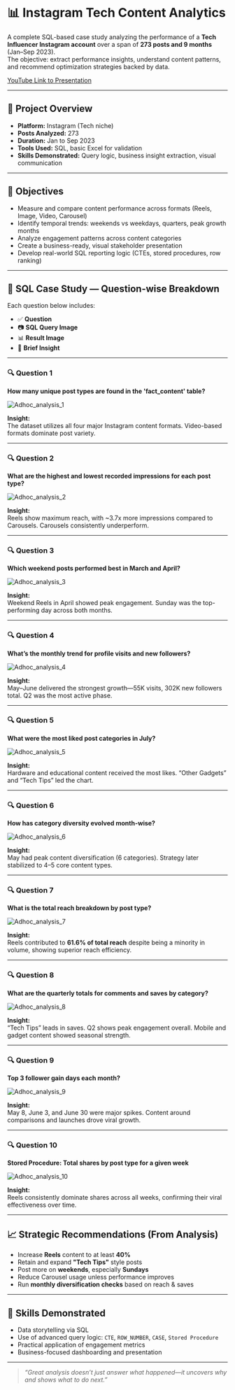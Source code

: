 # 📊 Instagram Tech Content Analytics

A complete SQL-based case study analyzing the performance of a **Tech Influencer Instagram account** over a span of **273 posts and 9 months** (Jan–Sep 2023).  
The objective: extract performance insights, understand content patterns, and recommend optimization strategies backed by data.

[YouTube Link to Presentation](https://www.youtube.com/watch?v=WLn9SEr_W6s)


---

## 📌 Project Overview

- **Platform:** Instagram (Tech niche)
- **Posts Analyzed:** 273
- **Duration:** Jan to Sep 2023
- **Tools Used:** SQL, basic Excel for validation
- **Skills Demonstrated:** Query logic, business insight extraction, visual communication

---

## 🧠 Objectives

- Measure and compare content performance across formats (Reels, Image, Video, Carousel)
- Identify temporal trends: weekends vs weekdays, quarters, peak growth months
- Analyze engagement patterns across content categories
- Create a business-ready, visual stakeholder presentation
- Develop real-world SQL reporting logic (CTEs, stored procedures, row ranking)

---

## 📂 SQL Case Study — Question-wise Breakdown

Each question below includes:

- ✅ **Question**
- 📷 **SQL Query Image**
- 📊 **Result Image**
- 🧠 **Brief Insight**

---

### 🔍 Question 1  
**How many unique post types are found in the 'fact_content' table?**

![Adhoc_analysis_1](https://github.com/Nikhil-198/Data-Analytics-Projects/blob/8c0034bf26e1b0e141139c05e74cfddac463e5d6/SQL/Instagram-Tech-Content-Analytics/Screenshots/1st_Question.png)

**Insight:**  
The dataset utilizes all four major Instagram content formats. Video-based formats dominate post variety.

---

### 🔍 Question 2  
**What are the highest and lowest recorded impressions for each post type?**

![Adhoc_analysis_2](https://github.com/Nikhil-198/Data-Analytics-Projects/blob/8c0034bf26e1b0e141139c05e74cfddac463e5d6/SQL/Instagram-Tech-Content-Analytics/Screenshots/2nd_Question.png) 

**Insight:**  
Reels show maximum reach, with ~3.7x more impressions compared to Carousels. Carousels consistently underperform.

---

### 🔍 Question 3  
**Which weekend posts performed best in March and April?**

![Adhoc_analysis_3](https://github.com/Nikhil-198/Data-Analytics-Projects/blob/8c0034bf26e1b0e141139c05e74cfddac463e5d6/SQL/Instagram-Tech-Content-Analytics/Screenshots/3rd_Question.png) 

**Insight:**  
Weekend Reels in April showed peak engagement. Sunday was the top-performing day across both months.

---

### 🔍 Question 4  
**What’s the monthly trend for profile visits and new followers?**

![Adhoc_analysis_4](https://github.com/Nikhil-198/Data-Analytics-Projects/blob/8c0034bf26e1b0e141139c05e74cfddac463e5d6/SQL/Instagram-Tech-Content-Analytics/Screenshots/4th_Question.png)  

**Insight:**  
May–June delivered the strongest growth—55K visits, 302K new followers total. Q2 was the most active phase.

---

### 🔍 Question 5  
**What were the most liked post categories in July?**

![Adhoc_analysis_5](https://github.com/Nikhil-198/Data-Analytics-Projects/blob/8c0034bf26e1b0e141139c05e74cfddac463e5d6/SQL/Instagram-Tech-Content-Analytics/Screenshots/5th_Question.png)  

**Insight:**  
Hardware and educational content received the most likes. “Other Gadgets” and “Tech Tips” led the chart.

---

### 🔍 Question 6  
**How has category diversity evolved month-wise?**

![Adhoc_analysis_6](https://github.com/Nikhil-198/Data-Analytics-Projects/blob/8c0034bf26e1b0e141139c05e74cfddac463e5d6/SQL/Instagram-Tech-Content-Analytics/Screenshots/6th_Question.png) 

**Insight:**  
May had peak content diversification (6 categories). Strategy later stabilized to 4–5 core content types.

---

### 🔍 Question 7  
**What is the total reach breakdown by post type?**

![Adhoc_analysis_7](https://github.com/Nikhil-198/Data-Analytics-Projects/blob/8c0034bf26e1b0e141139c05e74cfddac463e5d6/SQL/Instagram-Tech-Content-Analytics/Screenshots/7th_Question.png)  

**Insight:**  
Reels contributed to **61.6% of total reach** despite being a minority in volume, showing superior reach efficiency.

---

### 🔍 Question 8  
**What are the quarterly totals for comments and saves by category?**

![Adhoc_analysis_8](https://github.com/Nikhil-198/Data-Analytics-Projects/blob/8c0034bf26e1b0e141139c05e74cfddac463e5d6/SQL/Instagram-Tech-Content-Analytics/Screenshots/8th_Question.png) 

**Insight:**  
“Tech Tips” leads in saves. Q2 shows peak engagement overall. Mobile and gadget content showed seasonal strength.

---

### 🔍 Question 9  
**Top 3 follower gain days each month?**

![Adhoc_analysis_9](https://github.com/Nikhil-198/Data-Analytics-Projects/blob/8c0034bf26e1b0e141139c05e74cfddac463e5d6/SQL/Instagram-Tech-Content-Analytics/Screenshots/9th_Question.png)  

**Insight:**  
May 8, June 3, and June 30 were major spikes. Content around comparisons and launches drove viral growth.

---

### 🔍 Question 10  
**Stored Procedure: Total shares by post type for a given week**

![Adhoc_analysis_10](https://github.com/Nikhil-198/Data-Analytics-Projects/blob/8c0034bf26e1b0e141139c05e74cfddac463e5d6/SQL/Instagram-Tech-Content-Analytics/Screenshots/10th_Question.png)  

**Insight:**  
Reels consistently dominate shares across all weeks, confirming their viral effectiveness over time.

---

## 📈 Strategic Recommendations (From Analysis)

- Increase **Reels** content to at least **40%**
- Retain and expand **"Tech Tips"** style posts
- Post more on **weekends**, especially **Sundays**
- Reduce Carousel usage unless performance improves
- Run **monthly diversification checks** based on reach & saves

---

## 🧠 Skills Demonstrated

- Data storytelling via SQL
- Use of advanced query logic: `CTE`, `ROW_NUMBER`, `CASE`, `Stored Procedure`
- Practical application of engagement metrics
- Business-focused dashboarding and presentation

---

> *“Great analysis doesn’t just answer what happened—it uncovers why and shows what to do next.”*

